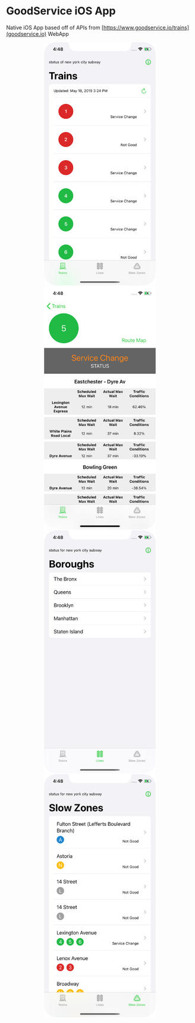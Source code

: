 #  GoodService iOS App

Native iOS App based off of APIs from [https://www.goodservice.io/trains](goodservice.io) WebApp

<div style="text-align: center">
<img src=./images/good-service-iPhone-screen-train.png width=300><img src=./images/good-service-iPhone-screen-train-route.png width=300>
<img src=./images/good-service-iPhone-screen-lines.png width=300><img src=./images/good-service-iPhone-screen-slow-zones.png width=300>
</div>
